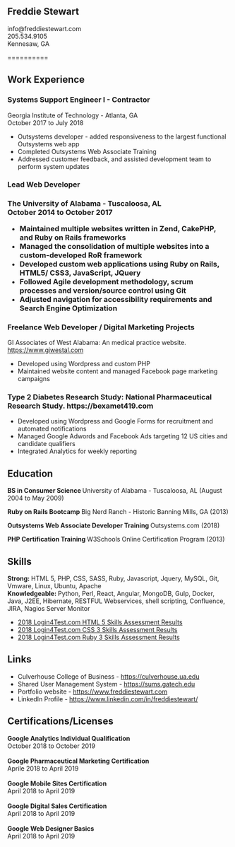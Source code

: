 <p>	
	<h2>
		Freddie Stewart
	</h2>		
	info@freddiestewart.com <br>
	205.534.9105 <br>
	Kennesaw, GA <br>
</p>

<p>
	==========
</p>

<p> 
	<h2>
		Work Experience
	</h2>
	<h3>
		Systems Support Engineer I - Contractor 
	</h3>			
	Georgia Institute of Technology - Atlanta, GA <br>
	October 2017 to July 2018 <br>				
	<ul>
		<li>
			Outsystems developer - added responsiveness to the largest functional Outsystems web app
		</li>
		<li>
			Completed Outsystems Web Associate Training
		</li> 
		<li>
			Addressed customer feedback, and assisted development team to perform system updates
		</li>
	</ul>
</p>
				
<p>
	<h3>
		Lead Web Developer
	<h3>
	The University of Alabama - Tuscaloosa, AL <br>
	October 2014 to October 2017 <br>		
	<ul>
		<li>
			Maintained multiple websites written in Zend, CakePHP, and Ruby on Rails frameworks 
		</li>
		<li>
			Managed the consolidation of multiple websites into a custom-developed RoR framework
		</li>
		<li>
			Developed custom web applications using Ruby on Rails, HTML5/ CSS3, JavaScript, JQuery
		</li>
		<li>
			Followed Agile development methodology,  scrum processes and version/source control using Git
		</li>
		<li>
			Adjusted navigation for accessibility requirements and Search Engine Optimization
		</li>
	</ul>	
<p>
	<h3>
		Freelance Web Developer / Digital  Marketing  Projects
	</h3>
	GI Associates of West Alabama:  An medical practice website. <br> 
	<a href="https://www.giwestal.com" target="_blank">
		https://www.giwestal.com
	</a><br>
	<ul>
		<li>
			Developed using  Wordpress and custom PHP
		</li>
		<li>
			Maintained website content and managed Facebook page marketing campaigns
		</li>
	</ul>
</p>


<p>
	<h3>
		Type 2 Diabetes Research Study:  National Pharmaceutical Research Study.  https://bexamet419.com
	</h3>
	<ul>
		<li>
			Developed using Wordpress and Google Forms for recruitment and automated notifications
		</li>
		<li>
			Managed Google Adwords and Facebook Ads targeting 12 US cities and candidate qualifiers
		</li>
		<li>
			Integrated Analytics for weekly reporting
		</li>
	</ul>
</p>

<p>
	<h2>
		Education
	</h2>
	<b>
		BS in Consumer Science
	</b>
	University of Alabama - Tuscaloosa, AL (August 2004 to May 2009) <br>
</p>

<p>
	<b>
		Ruby on Rails Bootcamp
	</b>
	Big Nerd Ranch - Historic Banning Mills, GA (2013) <br>
</p>		

<p>
	<b>
		Outsystems Web Associate Developer Training
	</b>
	Outsystems.com (2018)
</p>

<p>
	<b>
		PHP Certification Training
	</b>
	W3Schools Online Certification Program (2013)
</p>
		
<p>	
	<h2>
		Skills
	</h2>	
	<b>
		Strong:
	</b>  HTML 5, PHP, CSS, SASS, Ruby, Javascript, Jquery, MySQL, Git, Vmware, Linux, Ubuntu, Apache <br>
	<b>
		Knowledgeable:
	</b>  Python, Perl, React, Angular, MongoDB, Gulp, Docker, Java, J2EE, Hibernate, RESTFUL Webservices, shell scripting, Confluence, JIRA, Nagios Server Monitor<br>
</p>

<p>
	<ul>
		<li>
			<a href="http://www.login4test.com/candidate-report.aspx?transcriptid=3521730" target="_blank">
				2018 Login4Test.com HTML 5 Skills Assessment Results
			</a>
		</li>
		<li>
			<a href="http://www.login4test.com/candidate-report.aspx?transcriptid=3521731" target="_blank">
				2018 Login4Test.com CSS 3 Skills Assessment Results
			</a>
		</li>
		<li>
			<a href="http://www.login4test.com/candidate-report.aspx?transcriptid=3521728" target="_blank">
				2018 Login4Test.com Ruby 3 Skills Assessment Results
			</a>
		</li>
	</ul>
</p>

<p>	
	<h2>
		Links
	</h2>				
	<ul>
		<li>
			Culverhouse College of Business - 
			<a href="https://culverhouse.ua.edu" target="_blank">
				https://culverhouse.ua.edu
			</a>
		</li>
		<li>				
			Shared User Management System - 
			<a href="https://sums.gatech.edu" target="_blank">
				https://sums.gatech.edu 
			</a>
		</li>
		<li>
			Portfolio website - 
			<a href="https://www.freddiestewart.com" target="_blank">
				https://www.freddiestewart.com
			</a>
		</li>
		<li>
			LinkedIn Profile - 
			<a href="https://www.linkedin.com/in/freddiestewart/" target="_blank">
				https://www.linkedin.com/in/freddiestewart/
			</a>
		</li>
	</ul>
</p>

<p>
	<h2>
		Certifications/Licenses	
	</h2>			
	<b>Google Analytics Individual Qualification</b><br>
	October 2018 to October 2019 <br><br>					
	<b>
		Google Pharmaceutical Marketing Certification
	</b><br>
	Aprile 2018 to April 2019 <br><br>
	<b>
		Google Mobile Sites Certification
	</b><br>
	April 2018 to April 2019 <br><br>
	<b>
		Google Digital Sales Certification
	</b><br>
	April 2018 to April 2019 <br><br>
	<b>
		Google Web Designer Basics
	</b><br>		
	April 2018 to April 2019
</p>
